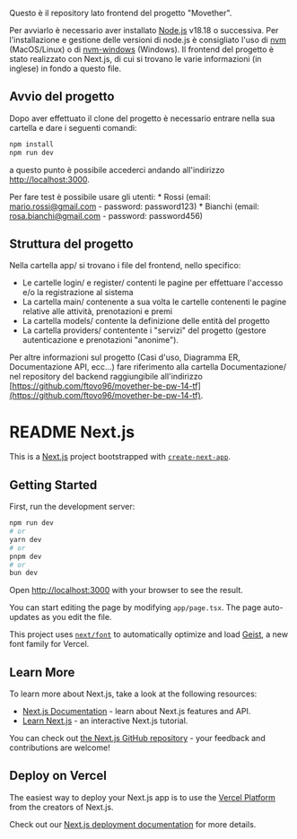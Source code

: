 Questo è il repository lato frontend del progetto "Movether".

Per avviarlo è necessario aver installato [Node.js](https://nodejs.org/en) v18.18 o successiva.
Per l'installazione e gestione delle versioni di node.js è consigliato l'uso di [nvm](https://github.com/nvm-sh/nvm) (MacOS/Linux) o di [nvm-windows](https://github.com/coreybutler/nvm-windows) (Windows).
Il frontend del progetto è stato realizzato con Next.js, di cui si trovano le varie informazioni (in inglese) in fondo a questo file.

## Avvio del progetto

Dopo aver effettuato il clone del progetto è necessario entrare nella sua cartella e dare i seguenti comandi:
```bash
npm install
npm run dev
```
a questo punto è possibile accederci andando all'indirizzo [http://localhost:3000](http://localhost:3000).

Per fare test è possibile usare gli utenti:
    * Rossi (email: mario.rossi@gmail.com - password: password123)
    * Bianchi (email: rosa.bianchi@gmail.com - password: password456)

## Struttura del progetto

Nella cartella app/ si trovano i file del frontend, nello specifico:
* Le cartelle login/ e register/ contenti le pagine per effettuare l'accesso e/o la registrazione al sistema
* La cartella main/ contenente a sua volta le cartelle contenenti le pagine relative alle attività, prenotazioni e premi
* La cartella models/ contente la definizione delle entità del progetto
* La cartella providers/ contentente i "servizi" del progetto (gestore autenticazione e prenotazioni "anonime").

Per altre informazioni sul progetto (Casi d'uso, Diagramma ER, Documentazione API, ecc...) fare riferimento alla cartella Documentazione/ nel repository del backend raggiungibile all'indirizzo [https://github.com/ftovo96/movether-be-pw-14-tf](https://github.com/ftovo96/movether-be-pw-14-tf).


# README Next.js

This is a [Next.js](https://nextjs.org) project bootstrapped with [`create-next-app`](https://nextjs.org/docs/app/api-reference/cli/create-next-app).

## Getting Started

First, run the development server:

```bash
npm run dev
# or
yarn dev
# or
pnpm dev
# or
bun dev
```

Open [http://localhost:3000](http://localhost:3000) with your browser to see the result.

You can start editing the page by modifying `app/page.tsx`. The page auto-updates as you edit the file.

This project uses [`next/font`](https://nextjs.org/docs/app/building-your-application/optimizing/fonts) to automatically optimize and load [Geist](https://vercel.com/font), a new font family for Vercel.

## Learn More

To learn more about Next.js, take a look at the following resources:

- [Next.js Documentation](https://nextjs.org/docs) - learn about Next.js features and API.
- [Learn Next.js](https://nextjs.org/learn) - an interactive Next.js tutorial.

You can check out [the Next.js GitHub repository](https://github.com/vercel/next.js) - your feedback and contributions are welcome!

## Deploy on Vercel

The easiest way to deploy your Next.js app is to use the [Vercel Platform](https://vercel.com/new?utm_medium=default-template&filter=next.js&utm_source=create-next-app&utm_campaign=create-next-app-readme) from the creators of Next.js.

Check out our [Next.js deployment documentation](https://nextjs.org/docs/app/building-your-application/deploying) for more details.
